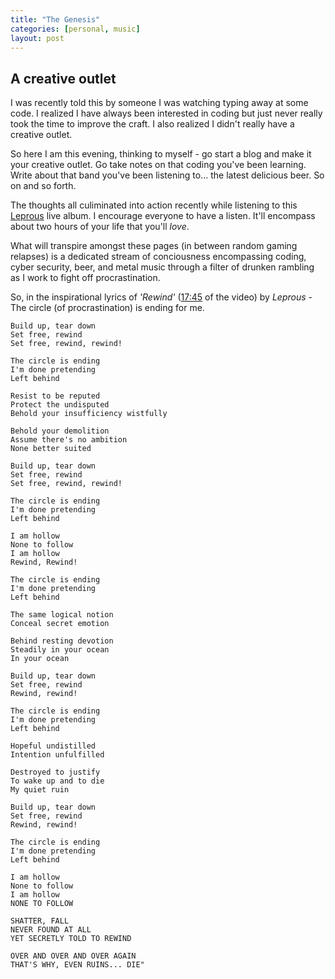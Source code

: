 ```yaml
---
title: "The Genesis"
categories: [personal, music]
layout: post
---
```



## A creative outlet

I was recently told this by someone I was watching typing away at some code.
I realized I have always been interested in coding but just never really took the time to improve the craft.
I also realized I didn't really have a creative outlet.  

So here I am this evening, thinking to myself - go start a blog and make it your creative outlet.
Go take notes on that coding you've been learning.
Write about that band you've been listening to... the latest delicious beer.  So on and so forth.

The thoughts all culiminated into action recently while listening to this [Leprous](http://www.youtube.com/watch?v=A7O6Ozx95P8) live album.  I encourage everyone to have a listen.  It'll encompass about two hours of your life that you'll _love_.

What will transpire amongst these pages (in between random gaming relapses) is a dedicated stream of conciousness encompassing coding, cyber security, beer, and metal music through a filter of drunken rambling as I work to fight off procrastination.

So, in the inspirational lyrics of _'Rewind'_ ([17:45](http://www.youtube.com/watch?v=A7O6Ozx95P8#t=17m45s)
 of the video) by *Leprous* - The circle (of procrastination) is ending for me.

```
Build up, tear down
Set free, rewind
Set free, rewind, rewind!

The circle is ending
I'm done pretending
Left behind

Resist to be reputed
Protect the undisputed
Behold your insufficiency wistfully

Behold your demolition
Assume there's no ambition
None better suited

Build up, tear down
Set free, rewind
Set free, rewind, rewind!

The circle is ending
I'm done pretending
Left behind

I am hollow
None to follow
I am hollow
Rewind, Rewind!

The circle is ending
I'm done pretending
Left behind

The same logical notion
Conceal secret emotion

Behind resting devotion
Steadily in your ocean
In your ocean

Build up, tear down
Set free, rewind
Rewind, rewind!

The circle is ending
I'm done pretending
Left behind

Hopeful undistilled
Intention unfulfilled

Destroyed to justify
To wake up and to die
My quiet ruin

Build up, tear down
Set free, rewind
Rewind, rewind!

The circle is ending
I'm done pretending
Left behind

I am hollow
None to follow
I am hollow
NONE TO FOLLOW

SHATTER, FALL
NEVER FOUND AT ALL
YET SECRETLY TOLD TO REWIND

OVER AND OVER AND OVER AGAIN
THAT'S WHY, EVEN RUINS... DIE"
```
